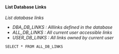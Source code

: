 #### List Database Links 
<i> List database links  
- DBA_DB_LINKS : Alllinks defined in the database
- ALL_DB_LINKS : All current user accessible links 
- USER_DB_LINKS : All links owned by current user
 </i>  

`SELECT * FROM ALL_DB_LINKS `
